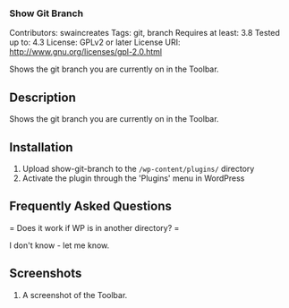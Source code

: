 ### Show Git Branch ###
Contributors: swaincreates
Tags: git, branch
Requires at least: 3.8
Tested up to: 4.3
License: GPLv2 or later
License URI: http://www.gnu.org/licenses/gpl-2.0.html

Shows the git branch you are currently on in the Toolbar.

## Description ##

Shows the git branch you are currently on in the Toolbar.

## Installation ##

1. Upload show-git-branch to the `/wp-content/plugins/` directory
2. Activate the plugin through the 'Plugins' menu in WordPress


## Frequently Asked Questions ##

= Does it work if WP is in another directory? =

I don't know - let me know.


## Screenshots ##

1. A screenshot of the Toolbar.
